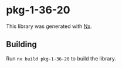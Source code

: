 # pkg-1-36-20

This library was generated with [Nx](https://nx.dev).

## Building

Run `nx build pkg-1-36-20` to build the library.
